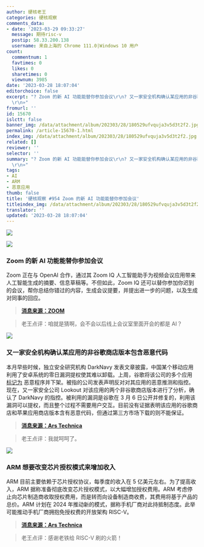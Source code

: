 ```yaml
---
author: 硬核老王
categories: 硬核观察
comments_data:
- date: '2023-03-29 09:33:27'
  message: 期待risc-v
  postip: 58.33.200.138
  username: 来自上海的 Chrome 111.0|Windows 10 用户
count:
  commentnum: 1
  favtimes: 0
  likes: 0
  sharetimes: 0
  viewnum: 3985
date: '2023-03-28 18:07:04'
editorchoice: false
excerpt: "? Zoom 的新 AI 功能能替你参加会议\r\n? 又一家安全机构确认某应用的非谷歌商店版本包含恶意代码\r\n? ARM 想要改变芯片授权模式来增加收入\r\n»
  \r\n»"
fromurl: ''
id: 15670
islctt: false
banner_img: /data/attachment/album/202303/28/180529ufvquja3v5d3t2f2.jpg
permalink: /article-15670-1.html
index_img: /data/attachment/album/202303/28/180529ufvquja3v5d3t2f2.jpg
related: []
reviewer: ''
selector: ''
summary: "? Zoom 的新 AI 功能能替你参加会议\r\n? 又一家安全机构确认某应用的非谷歌商店版本包含恶意代码\r\n? ARM 想要改变芯片授权模式来增加收入\r\n»
  \r\n»"
tags:
- AI
- ARM
- 恶意应用
thumb: false
title: '硬核观察 #954 Zoom 的新 AI 功能能替你参加会议'
titleindex_img: /data/attachment/album/202303/28/180529ufvquja3v5d3t2f2.jpg
translator: ''
updated: '2023-03-28 18:07:04'
---
```


![](/data/attachment/album/202303/28/180529ufvquja3v5d3t2f2.jpg)


![](/data/attachment/album/202303/28/180537uobooyajob6a6ogr.jpg)


### Zoom 的新 AI 功能能替你参加会议


Zoom 正在与 OpenAI 合作，通过其 Zoom IQ 人工智能助手为视频会议应用带来人工智能生成的摘要、信息草稿等。不但如此，Zoom IQ 还可以替你参加你迟到的会议，帮你总结你错过的内容，生成会议提要，并提出进一步的问题，以及生成对同事的回应。



> 
> **[消息来源：ZOOM](https://blog.zoom.us/zoom-iq-smart-companion/)**
> 
> 
> 



> 
> 老王点评：咱就是猜啊，会不会以后线上会议室里面开会的都是 AI？
> 
> 
> 


![](/data/attachment/album/202303/28/180548k2x4z2occhc82l48.jpg)


### 又一家安全机构确认某应用的非谷歌商店版本包含恶意代码


本月早些时候，独立安全研究机构 DarkNavy 发表文章披露，中国某个移动应用利用了安卓系统的零日漏洞提权使其难以卸载。上周，谷歌将该公司的多个应用 [标记为](/article-15647-1.html) 恶意程序并下架。被指的公司发表声明反对对其应用的恶意推测和指控。现在，又一家安全公司 Lookout 对该应用的两个非谷歌商店版本进行了分析，确认了 DarkNavy 的指控。被利用的漏洞是谷歌在 3 月 6 日公开并修复的，利用该漏洞可以提权，而且整个过程不需要用户交互。目前没有证据表明该应用的谷歌商店和苹果应用商店版本含有恶意代码，但通过第三方市场下载的则不能保证。



> 
> **[消息来源：Ars Technica](https://arstechnica.com/?p=1926914)**
> 
> 
> 



> 
> 老王点评：我就呵呵了。
> 
> 
> 


![](/data/attachment/album/202303/28/180601a8ilji44i8ejibrj.jpg)


### ARM 想要改变芯片授权模式来增加收入


ARM 目前主要依赖于芯片授权协议，每季度的收入在 5 亿美元左右。为了提高收入，ARM 据称准备彻底改变芯片授权模式，以大幅增加授权费用。ARM 考虑停止向芯片制造商收取授权费用，而是转而向设备制造商收费，其费用将基于产品的总价。ARM 计划在 2024 年推动新的模式，据称手机厂商对此持抵制态度。此举可能推动手机厂商拥抱免授权费的开放架构 RISC-V。



> 
> **[消息来源：Ars Technica](https://arstechnica.com/gadgets/2023/03/risc-y-business-arm-wants-to-charge-dramatically-more-for-chip-licenses/)**
> 
> 
> 



> 
> 老王点评：感谢老铁给 RISC-V 刷的火箭！
> 
> 
>